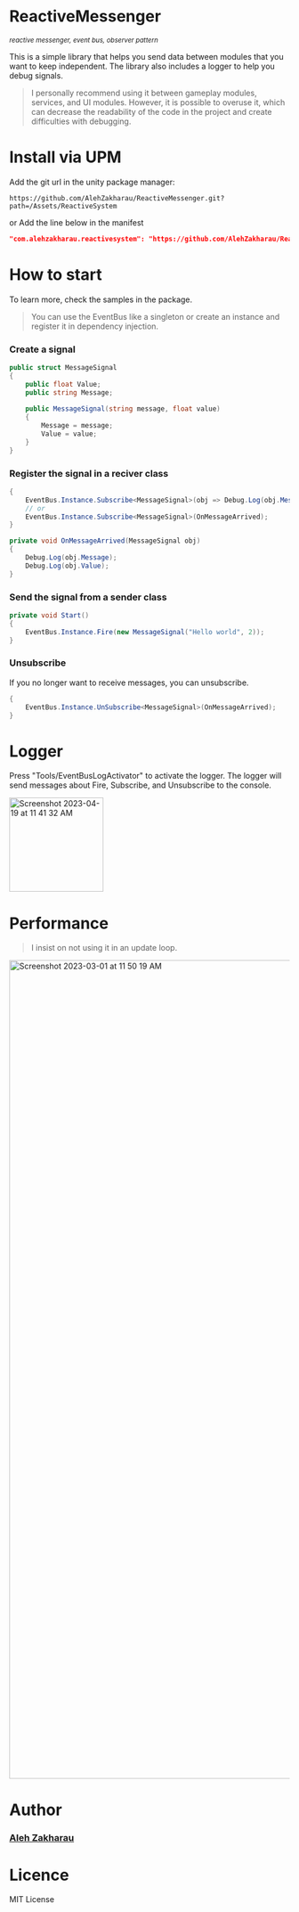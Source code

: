 # ReactiveMessenger
*<sub>reactive messenger, event bus, observer pattern</sub>*

This is a simple library that helps you send data between modules that you want to keep independent. The library also includes a logger to help you debug signals. 

>I personally recommend using it between gameplay modules, services, and UI modules. However, it is possible to overuse it, which can decrease the readability of the code in the project and create difficulties with debugging.

# Install via UPM 
Add the git url in the unity package manager:
```Http
https://github.com/AlehZakharau/ReactiveMessenger.git?path=/Assets/ReactiveSystem
```
or 
Add the line below in the manifest
```Json
"com.alehzakharau.reactivesystem": "https://github.com/AlehZakharau/ReactiveMessenger.git?path=/Assets/ReactiveSystem",
```

# How to start

To learn more, check the samples in the package.
> You can use the EventBus like a singleton or create an instance and register it in dependency injection.

### Create a signal

```C#
public struct MessageSignal
{
    public float Value;
    public string Message;
    
    public MessageSignal(string message, float value)
    {
        Message = message;
        Value = value;
    }
}
```
### Register the signal in a reciver class
```C#
{
    EventBus.Instance.Subscribe<MessageSignal>(obj => Debug.Log(obj.Message));
    // or
    EventBus.Instance.Subscribe<MessageSignal>(OnMessageArrived);
}

private void OnMessageArrived(MessageSignal obj)
{
    Debug.Log(obj.Message);
    Debug.Log(obj.Value);
}
```
### Send the signal from a sender class

```C#
private void Start()
{
    EventBus.Instance.Fire(new MessageSignal("Hello world", 2));
}
```

### Unsubscribe
If you no longer want to receive messages, you can unsubscribe.
```C#
{
    EventBus.Instance.UnSubscribe<MessageSignal>(OnMessageArrived);
}
```

# Logger

Press "Tools/EventBusLogActivator" to activate the logger. The logger will send messages about Fire, Subscribe, and Unsubscribe to the console.


<img width="169" alt="Screenshot 2023-04-19 at 11 41 32 AM" src="https://user-images.githubusercontent.com/38154177/233128675-37690efa-1163-4a87-a10d-766ec4a8ce7e.png">

# Performance

>I insist on not using it in an update loop.
>
<img width="1470" alt="Screenshot 2023-03-01 at 11 50 19 AM" src="https://user-images.githubusercontent.com/38154177/233130229-2969071f-5dcc-4e13-b401-c00610526b3f.png">

# Author
### [Aleh Zakharau](https://zakharau.notion.site/Aleh-Zakharau-3823f9989352415c8901a81c84681f07)

# Licence
MIT License
